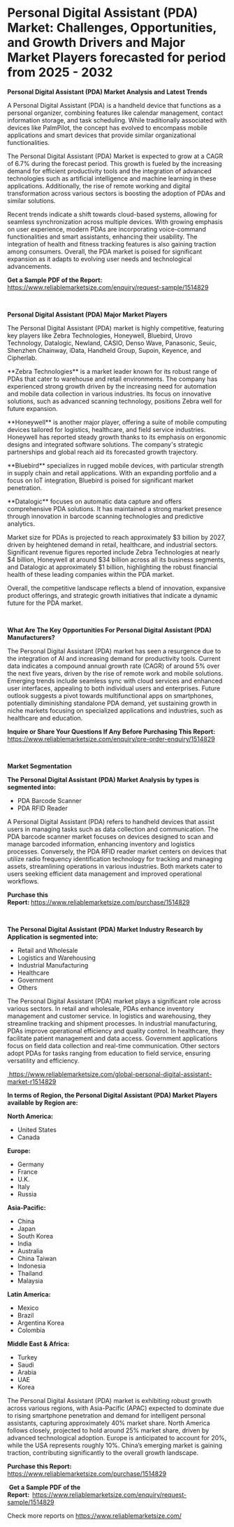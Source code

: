 <p><h1>Personal Digital Assistant (PDA) Market: Challenges, Opportunities, and Growth Drivers and Major Market Players forecasted for period from 2025 - 2032</h1></p><p><strong>Personal Digital Assistant (PDA) Market Analysis and Latest Trends</strong></p>
<p><p>A Personal Digital Assistant (PDA) is a handheld device that functions as a personal organizer, combining features like calendar management, contact information storage, and task scheduling. While traditionally associated with devices like PalmPilot, the concept has evolved to encompass mobile applications and smart devices that provide similar organizational functionalities. </p><p>The Personal Digital Assistant (PDA) Market is expected to grow at a CAGR of 6.7% during the forecast period. This growth is fueled by the increasing demand for efficient productivity tools and the integration of advanced technologies such as artificial intelligence and machine learning in these applications. Additionally, the rise of remote working and digital transformation across various sectors is boosting the adoption of PDAs and similar solutions.</p><p>Recent trends indicate a shift towards cloud-based systems, allowing for seamless synchronization across multiple devices. With growing emphasis on user experience, modern PDAs are incorporating voice-command functionalities and smart assistants, enhancing their usability. The integration of health and fitness tracking features is also gaining traction among consumers. Overall, the PDA market is poised for significant expansion as it adapts to evolving user needs and technological advancements.</p></p>
<p><strong>Get a Sample PDF of the Report:&nbsp;</strong> <a href="https://www.reliablemarketsize.com/enquiry/request-sample/1514829?utm_campaign=1903&utm_medium=2&utm_source=Github&utm_content=ia&utm_term=02032025&utm_id=personal-digital-assistant-pda">https://www.reliablemarketsize.com/enquiry/request-sample/1514829</a></p>
<p>&nbsp;</p>
<p><strong>Personal Digital Assistant (PDA) Major Market Players</strong></p>
<p><p>The Personal Digital Assistant (PDA) market is highly competitive, featuring key players like Zebra Technologies, Honeywell, Bluebird, Urovo Technology, Datalogic, Newland, CASIO, Denso Wave, Panasonic, Seuic, Shenzhen Chainway, iData, Handheld Group, Supoin, Keyence, and Cipherlab. </p><p>**Zebra Technologies** is a market leader known for its robust range of PDAs that cater to warehouse and retail environments. The company has experienced strong growth driven by the increasing need for automation and mobile data collection in various industries. Its focus on innovative solutions, such as advanced scanning technology, positions Zebra well for future expansion.</p><p>**Honeywell** is another major player, offering a suite of mobile computing devices tailored for logistics, healthcare, and field service industries. Honeywell has reported steady growth thanks to its emphasis on ergonomic designs and integrated software solutions. The company's strategic partnerships and global reach aid its forecasted growth trajectory.</p><p>**Bluebird** specializes in rugged mobile devices, with particular strength in supply chain and retail applications. With an expanding portfolio and a focus on IoT integration, Bluebird is poised for significant market penetration.</p><p>**Datalogic** focuses on automatic data capture and offers comprehensive PDA solutions. It has maintained a strong market presence through innovation in barcode scanning technologies and predictive analytics.</p><p>Market size for PDAs is projected to reach approximately $3 billion by 2027, driven by heightened demand in retail, healthcare, and industrial sectors. Significant revenue figures reported include Zebra Technologies at nearly $4 billion, Honeywell at around $34 billion across all its business segments, and Datalogic at approximately $1 billion, highlighting the robust financial health of these leading companies within the PDA market. </p><p>Overall, the competitive landscape reflects a blend of innovation, expansive product offerings, and strategic growth initiatives that indicate a dynamic future for the PDA market.</p></p>
<p>&nbsp;</p>
<p><strong>What Are The Key Opportunities For Personal Digital Assistant (PDA) Manufacturers?</strong></p>
<p><p>The Personal Digital Assistant (PDA) market has seen a resurgence due to the integration of AI and increasing demand for productivity tools. Current data indicates a compound annual growth rate (CAGR) of around 5% over the next five years, driven by the rise of remote work and mobile solutions. Emerging trends include seamless sync with cloud services and enhanced user interfaces, appealing to both individual users and enterprises. Future outlook suggests a pivot towards multifunctional apps on smartphones, potentially diminishing standalone PDA demand, yet sustaining growth in niche markets focusing on specialized applications and industries, such as healthcare and education.</p></p>
<p><strong>Inquire or Share Your Questions If Any Before Purchasing This Report:</strong> <a href="https://www.reliablemarketsize.com/enquiry/pre-order-enquiry/1514829?utm_campaign=1903&utm_medium=2&utm_source=Github&utm_content=ia&utm_term=02032025&utm_id=personal-digital-assistant-pda">https://www.reliablemarketsize.com/enquiry/pre-order-enquiry/1514829</a></p>
<p>&nbsp;</p>
<p><strong>Market Segmentation</strong></p>
<p><strong>The Personal Digital Assistant (PDA) Market Analysis by types is segmented into:</strong></p>
<p><ul><li>PDA Barcode Scanner</li><li>PDA RFID Reader</li></ul></p>
<p><p>A Personal Digital Assistant (PDA) refers to handheld devices that assist users in managing tasks such as data collection and communication. The PDA barcode scanner market focuses on devices designed to scan and manage barcoded information, enhancing inventory and logistics processes. Conversely, the PDA RFID reader market centers on devices that utilize radio frequency identification technology for tracking and managing assets, streamlining operations in various industries. Both markets cater to users seeking efficient data management and improved operational workflows.</p></p>
<p><strong>Purchase this Report:&nbsp;</strong><a href="https://www.reliablemarketsize.com/purchase/1514829?utm_campaign=1903&utm_medium=2&utm_source=Github&utm_content=ia&utm_term=02032025&utm_id=personal-digital-assistant-pda">https://www.reliablemarketsize.com/purchase/1514829</a></p>
<p>&nbsp;</p>
<p><strong>The Personal Digital Assistant (PDA) Market Industry Research by Application is segmented into:</strong></p>
<p><ul><li>Retail and Wholesale</li><li>Logistics and Warehousing</li><li>Industrial Manufacturing</li><li>Healthcare</li><li>Government</li><li>Others</li></ul></p>
<p><p>The Personal Digital Assistant (PDA) market plays a significant role across various sectors. In retail and wholesale, PDAs enhance inventory management and customer service. In logistics and warehousing, they streamline tracking and shipment processes. In industrial manufacturing, PDAs improve operational efficiency and quality control. In healthcare, they facilitate patient management and data access. Government applications focus on field data collection and real-time communication. Other sectors adopt PDAs for tasks ranging from education to field service, ensuring versatility and efficiency.</p></p>
<p><a href="https://www.reliablemarketsize.com/global-personal-digital-assistant-market-r1514829?utm_campaign=1903&utm_medium=2&utm_source=Github&utm_content=ia&utm_term=02032025&utm_id=personal-digital-assistant-pda">&nbsp;https://www.reliablemarketsize.com/global-personal-digital-assistant-market-r1514829</a></p>
<p><strong>In terms of Region, the Personal Digital Assistant (PDA) Market Players available by Region are:</strong></p>
<p>
    <p> <strong> North America: </strong>
        <ul>
            <li>United States</li>
            <li>Canada</li>
        </ul>
        </p> 
    <p> <strong> Europe: </strong>
        <ul>
            <li>Germany</li>
            <li>France</li>
            <li>U.K.</li>
            <li>Italy</li>
            <li>Russia</li>
        </ul>
        </p> 
    <p> <strong> Asia-Pacific: </strong>
        <ul>
            <li>China</li>
            <li>Japan</li>
            <li>South Korea</li>
            <li>India</li>
            <li>Australia</li>
            <li>China Taiwan</li>
            <li>Indonesia</li>
            <li>Thailand</li>
            <li>Malaysia</li>
        </ul>
        </p> 
    <p> <strong> Latin America: </strong>
        <ul>
            <li>Mexico</li>
            <li>Brazil</li>
            <li>Argentina Korea</li>
            <li>Colombia</li>
        </ul>
        </p> 
    <p> <strong> Middle East & Africa: </strong>
        <ul>
            <li>Turkey</li>
            <li>Saudi</li>
            <li>Arabia</li>
            <li>UAE</li>
            <li>Korea</li>
        </ul>
    </p>
    </p>
<p><p>The Personal Digital Assistant (PDA) market is exhibiting robust growth across various regions, with Asia-Pacific (APAC) expected to dominate due to rising smartphone penetration and demand for intelligent personal assistants, capturing approximately 40% market share. North America follows closely, projected to hold around 25% market share, driven by advanced technological adoption. Europe is anticipated to account for 20%, while the USA represents roughly 10%. China’s emerging market is gaining traction, contributing significantly to the overall growth landscape.</p></p>
<p><strong>Purchase this Report: </strong><a href="https://www.reliablemarketsize.com/purchase/1514829?utm_campaign=1903&utm_medium=2&utm_source=Github&utm_content=ia&utm_term=02032025&utm_id=personal-digital-assistant-pda">https://www.reliablemarketsize.com/purchase/1514829</a></p>
<p>&nbsp;<strong>Get a Sample PDF of the Report:&nbsp;&nbsp;</strong><a href="https://www.reliablemarketsize.com/enquiry/request-sample/1514829?utm_campaign=1903&utm_medium=2&utm_source=Github&utm_content=ia&utm_term=02032025&utm_id=personal-digital-assistant-pda">https://www.reliablemarketsize.com/enquiry/request-sample/1514829</a></p>
<p><strong></strong></p>
<p>Check more reports on <a href="https://www.reliablemarketsize.com/?utm_campaign=1903&utm_medium=2&utm_source=Github&utm_content=ia&utm_term=02032025&utm_id=personal-digital-assistant-pda">https://www.reliablemarketsize.com/</a></p>